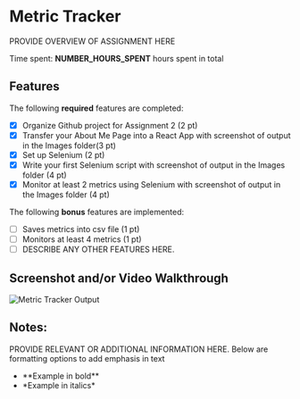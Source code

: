 # Metric Tracker

PROVIDE OVERVIEW OF ASSIGNMENT HERE

Time spent: **NUMBER_HOURS_SPENT** hours spent in total

## Features

The following **required** features are completed:

- [x] Organize Github project for Assignment 2 (2 pt)
- [x] Transfer your About Me Page into a React App with screenshot of output in the Images folder(3 pt)
- [x] Set up Selenium (2 pt)
- [x] Write your first Selenium script with screenshot of output in the Images folder (4 pt)
- [x] Monitor at least 2 metrics using Selenium with screenshot of output in the Images folder (4 pt)

The following **bonus** features are implemented:

- [ ] Saves metrics into csv file (1 pt)
- [ ] Monitors at least 4 metrics (1 pt)
- [ ] DESCRIBE ANY OTHER FEATURES HERE.

## Screenshot and/or Video Walkthrough

<img src="[https://imgur.com/gallery/4rAXx5x](https://github.com/RomaricAR/Platform_Computing/blob/main/Assignment_2_User_Interactions%20/Images/metric_tracker_output.png)" title='Metric Tracker Output' width='' alt='Metric Tracker Output' />


## Notes:
PROVIDE RELEVANT OR ADDITIONAL INFORMATION HERE. Below are formatting options to add emphasis in text
<ul>
  <li>**Example in bold**</li>
  <li>*Example in italics*</li>
</ul>
